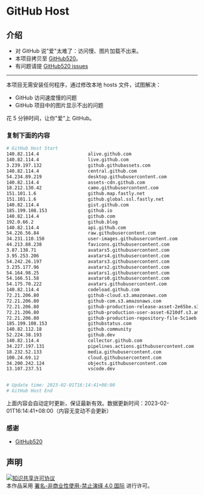 # GitHub Host
## 介绍
- 对 GitHub 说"爱"太难了：访问慢、图片加载不出来。
- 本项目拷贝至 [GitHub520](https://github.com/521xueweihan/GitHub520)。
- 有问题请提 [GitHub520 issues](https://github.com/521xueweihan/GitHub520/issues/new)

---

本项目无需安装任何程序，通过修改本地 hosts 文件，试图解决：
- GitHub 访问速度慢的问题
- GitHub 项目中的图片显示不出的问题

花 5 分钟时间，让你"爱"上 GitHub。

### 复制下面的内容
```bash
# GitHub Host Start
140.82.114.4                  alive.github.com
140.82.114.4                  live.github.com
3.239.197.132                 github.githubassets.com
140.82.114.4                  central.github.com
54.234.89.219                 desktop.githubusercontent.com
140.82.114.4                  assets-cdn.github.com
18.212.130.42                 camo.githubusercontent.com
151.101.1.6                   github.map.fastly.net
151.101.1.6                   github.global.ssl.fastly.net
140.82.114.4                  gist.github.com
185.199.108.153               github.io
140.82.114.4                  github.com
192.0.66.2                    github.blog
140.82.114.4                  api.github.com
54.226.56.84                  raw.githubusercontent.com
34.231.110.150                user-images.githubusercontent.com
44.213.88.238                 favicons.githubusercontent.com
3.87.138.71                   avatars5.githubusercontent.com
3.95.253.206                  avatars4.githubusercontent.com
54.242.26.197                 avatars3.githubusercontent.com
3.235.177.96                  avatars2.githubusercontent.com
54.164.98.25                  avatars1.githubusercontent.com
54.166.51.58                  avatars0.githubusercontent.com
54.175.70.222                 avatars.githubusercontent.com
140.82.114.4                  codeload.github.com
72.21.206.80                  github-cloud.s3.amazonaws.com
72.21.206.80                  github-com.s3.amazonaws.com
72.21.206.80                  github-production-release-asset-2e65be.s3.amazonaws.com
72.21.206.80                  github-production-user-asset-6210df.s3.amazonaws.com
72.21.206.80                  github-production-repository-file-5c1aeb.s3.amazonaws.com
185.199.108.153               githubstatus.com
140.82.112.18                 github.community
52.224.38.193                 github.dev
140.82.114.4                  collector.github.com
34.227.197.131                pipelines.actions.githubusercontent.com
18.232.52.133                 media.githubusercontent.com
100.24.69.12                  cloud.githubusercontent.com
34.200.242.124                objects.githubusercontent.com
13.107.237.51                 vscode.dev


# Update time: 2023-02-01T16:14:41+08:00
# GitHub Host End

```
上面内容会自动定时更新，保证最新有效。数据更新时间：2023-02-01T16:14:41+08:00（内容无变动不会更新）

### 感谢

- [GitHub520](https://github.com/521xueweihan/GitHub520)

## 声明
<a rel="license" href="https://creativecommons.org/licenses/by-nc-nd/4.0/deed.zh"><img alt="知识共享许可协议" style="border-width: 0" src="https://licensebuttons.net/l/by-nc-nd/4.0/88x31.png"></a><br>本作品采用 <a rel="license" href="https://creativecommons.org/licenses/by-nc-nd/4.0/deed.zh">署名-非商业性使用-禁止演绎 4.0 国际</a> 进行许可。